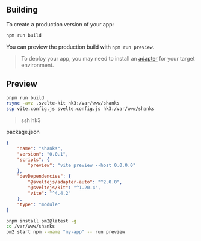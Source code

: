## Building

To create a production version of your app:

```bash
npm run build
```

You can preview the production build with `npm run preview`.

> To deploy your app, you may need to install an [adapter](https://kit.svelte.dev/docs/adapters) for your target environment.

## Preview

```sh
pnpm run build
rsync -avz .svelte-kit hk3:/var/www/shanks
scp vite.config.js svelte.config.js hk3:/var/www/shanks
```

> ssh hk3

package.json

```json
{
	"name": "shanks",
	"version": "0.0.1",
	"scripts": {
		"preview": "vite preview --host 0.0.0.0"
	},
	"devDependencies": {
		"@sveltejs/adapter-auto": "^2.0.0",
		"@sveltejs/kit": "^1.20.4",
		"vite": "^4.4.2"
	},
	"type": "module"
}
```

```sh
pnpm install pm2@latest -g
cd /var/www/shanks
pm2 start npm --name "my-app" -- run preview
```
